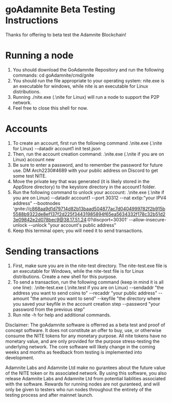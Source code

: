 # goAdamnite Beta Testing Instructions

Thanks for offering to beta test the Adamnite Blockchain!

# Running a node

1. You should download the GoAdamnite Repository and run the following commands: cd goAdamnite/cmd/gnite
2. You should run the file appropriate to your operating system: nite.exe is an executable for windows, while nite is an executable for Linux distributions.
3. Running ./nite.exe (.\nite for Linux) will run a node to support the P2P network.
4. Feel free to close this shell for now.

# Accounts
1. To create an account, first run the following command .\nite.exe (.\nite for Linux) --datadir account1 init test.json
2. Then, run the account creation command: .\nite.exe (.\nite if you are on Linux) account new
3. Be sure to enter a password, and to remember the password for future use. DM Arch2230#4689 with your public address on Discord to get some test NITE.
4. Move the private key that was generated (it is likely stored in the AppStore directory) to the keystore directory in the account1 folder.
4. Run the following command to unlock your acccount: .\nite.exe (.\nite if you are on Linux) --datadir account1 --port 30312 --nat extip:"your IPV4 address"  --bootnodes 'gnite://c868aa9d1d79714d82b13baad504877ac7d0404999782f2b915b5588b9322de8ef137f2d225f34431985894f65ea5634332f178c32b51d23e09842e2d078bec9@38.17.51.24:0?discport=30301' --allow-insecure-unlock --unlock "your account's public address"
5. Keep this terminal open; you will need it to send transactions.

# Sending transactions
1. First, make sure you are in the nite-test directory. The nite-test.exe file is an executable for Windows, while the nite-test file is for Linux distributions. Create a new shell for this purpose.
2. To send a transaction, run the following command (keep in mind it is all one line): .\nite-test.exe (.\nite.test if you are on Linux) --sendaddr "the address you want to send coins to" --recaddr "your public address" --amount "the amount you want to send" --keyfile "the directory where you saved your keyfile in the account creation step --password "your password from the previous step"
3. Run nite -h for help and additional commands.


Disclaimer: The goAdamnite software is offerred as a beta test and proof of concept software. It does not constitute an offer to buy, use, or otherwise consume the NITE tokens for any monetary purpose. All nite tokens have no monetary value, and are only provided for the purpose stress-testing the underlying network. The core software will likely change in the coming weeks and months as feedback from testing is implemented into development.

Adamnite Labs and Adamnite Ltd make no gurantees about the future value of the NITE token or its associated network. By using this software, you also release Adamnite Labs and Adamnite Ltd from potential liablities associated with the software. Rewards for running nodes are not guranteed, and will only be given to testers who run nodes throughout the entirety of the testing process and after mainnet launch.





